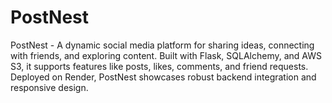 # PostNest
PostNest - A dynamic social media platform for sharing ideas, connecting with friends, and exploring content. Built with Flask, SQLAlchemy, and AWS S3, it supports features like posts, likes, comments, and friend requests. Deployed on Render, PostNest showcases robust backend integration and responsive design.
